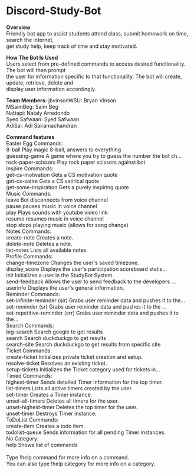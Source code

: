 # Discord-Study-Bot

<b>Overview</b></br>
Friendly bot app to assist students attend class, submit homework on time, search the internet, </br>
get study help, keep track of time and stay motivated.

<b>How The Bot Is Used</b></br>
Users select from pre-defined commands to access desired functionality. The bot will then prompt</br>
the user for information specific to that functionality. The bot will create, update, retrieve, delete and </br>
display user information accordingly.

<b>Team Members:</b>
jbvinsonWSU: Bryan Vinson</br>
MSaimBeg: Saim Beg</br>
Nattapi: Nataly Arredondo</br>
Syed Safwaan: Syed Safwaan</br>
AdiSai: Adi Sairamachandran</br>

<b>Command features</b></br>
Easter Egg Commands:</br>
  8-ball                  Play magic 8-ball, answers to everything </br>
  guessing-game           A game where you try to guess the number the bot ch...</br>
  rock-paper-scissors     Play rock paper scissors against bot </br>
Inspire Commands:</br>
  get-cs-motivation       Gets a CS motivation quote</br>
  get-cs-satire           Gets a CS satirical quote</br>
  get-some-inspiration    Gets a purely inspiring quote</br>
Music Commands:</br>
  leave                   Bot disconnects from voice channel </br>
  pause                   pauses music in voice channel </br>
  play                    Plays sounds with youtube video link </br>
  resume                  resumes music in voice channel </br>
  stop                    stops playing music (allows for song change) </br>
Notes Commands:</br>
  create-note             Creates a note.</br>
  delete-note             Deletes a note.</br>
  list-notes              Lists all available notes.</br>
Profile Commands:</br>
  change-timezone         Changes the user's saved timezone.</br>
  display_score           Displays the user's participation scoreboard statis...</br>
  init                    Initializes a user in the StudyBot System.</br>
  send-feedback           Allows the user to send feedback to the developers ...</br>
  userinfo                Displays the user's general information.</br>
Reminder Commands:</br>
  set-infinite-reminder   (sir) Grabs user reminder data and pushes it to the...</br>
  set-reminder            (sr) Grabs user reminder data and pushes it to the ...</br>
  set-repetitive-reminder (srr) Grabs user reminder data and pushes it to the...</br>
Search Commands:</br>
  big-search              Search google to get results </br>
  search                  Search duckduckgo to get results </br>
  search-site             Search duckduckgo to get results from specific site</br>
Ticket Commands:</br>
  create-ticket           Initializes private ticket creation and setup.</br>
  resolve-ticket          Resolves an existing ticket.</br>
  setup-tickets           Initializes the Ticket category used for tickets in...</br>
Timed Commands:</br>
  highest-timer           Sends detailed Timer information for the top timer.</br>
  list-timers             Lists all active timers created by the user.</br>
  set-timer               Creates a Timer instance.</br>
  unset-all-timers        Deletes all timers for the user.</br>
  unset-highest-timer     Deletes the top timer for the user.</br>
  unset-timer             Destroys Timer instance.</br>
ToDoList Commands:</br>
  create-item             Creates a todo item.</br>
  todolist-queue          Sends information for all pending Timer instances. </br>
No Category:</br>
  help                    Shows list of commands</br>
</br>
Type !help command for more info on a command.</br>
You can also type !help category for more info on a category.</br>
